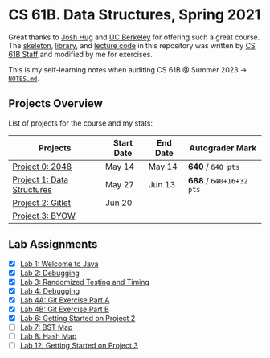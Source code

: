 # CS 61B. Data Structures, Spring 2021

Great thanks to [Josh Hug](https://www2.eecs.berkeley.edu/Faculty/Homepages/joshhug.html) and [UC Berkeley](https://www.berkeley.edu) for offering such a great course. The [skeleton](https://github.com/Berkeley-CS61B/skeleton-sp21), [library](https://github.com/Berkeley-CS61B/library-sp21), and [lecture code](https://github.com/Berkeley-CS61B/lectureCode-sp21) in this repository was written by [CS 61B Staff](https://github.com/Berkeley-CS61B) and modified by me for exercises.

This is my self-learning notes when auditing CS 61B @ Summer 2023 -> [`NOTES.md`](/NOTES.md).

## Projects Overview

List of projects for the course and my stats:

| Projects                                                                              | Start Date | End Date | Autograder Mark           |
| ------------------------------------------------------------------------------------- | ---------- | -------- | ------------------------- |
| [Project 0: 2048](https://sp21.datastructur.es/materials/proj/proj0/proj0)            | May 14     | May 14   | **640** / `640 pts`       |
| [Project 1: Data Structures](https://sp21.datastructur.es/materials/proj/proj1/proj1) | May 27     | Jun 13   | **688** / `640+16+32 pts` |
| [Project 2: Gitlet](https://sp21.datastructur.es/materials/proj/proj2/proj2)          | Jun 20     |          |                           |
| [Project 3: BYOW](https://sp21.datastructur.es/materials/proj/proj3/proj3)            |            |          |                           |

## Lab Assignments

- [x] [Lab 1: Welcome to Java](https://sp21.datastructur.es/materials/lab/lab1/lab1)
- [x] [Lab 2: Debugging](https://sp21.datastructur.es/materials/lab/lab2/lab2)
- [x] [Lab 3: Randomized Testing and Timing](https://sp21.datastructur.es/materials/lab/lab3/lab3)
- [x] [Lab 4: Debugging](https://sp21.datastructur.es/materials/lab/lab4/lab4)
- [x] [Lab 4A: Git Exercise Part A](https://sp21.datastructur.es/materials/lab/lab4/lab4)
- [x] [Lab 4B: Git Exercise Part B](https://sp21.datastructur.es/materials/lab/lab4/lab4)
- [x] [Lab 6: Getting Started on Project 2](https://sp21.datastructur.es/materials/lab/lab6/lab6)
- [ ] [Lab 7: BST Map](https://sp21.datastructur.es/materials/lab/lab7/lab7)
- [ ] [Lab 8: Hash Map](https://sp21.datastructur.es/materials/lab/lab8/lab8)
- [ ] [Lab 12: Getting Started on Project 3](https://sp21.datastructur.es/materials/lab/lab12/lab12)

